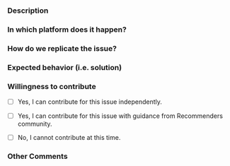### Description
<!--- Describe your issue/bug/request in detail -->


### In which platform does it happen?
<!--- Describe the platform where the issue is happening (use a list if needed) -->
<!--- For example: -->
<!--- * Azure Data Science Virtual Machine. -->
<!--- * Azure Databricks.  -->
<!--- * Other platforms.  -->


### How do we replicate the issue?
<!--- Please be specific as possible (use a list if needed). -->
<!--- For example: -->
<!--- * Create a conda environment for pyspark -->
<!--- * Run unit test `test_sar_pyspark.py` with `pytest -m 'spark'` -->
<!--- * ... -->


### Expected behavior (i.e. solution)
<!--- For example:  -->
<!--- * The tests for SAR PySpark should pass successfully. -->

### Willingness to contribute
- [ ] Yes, I can contribute for this issue independently.
- [ ] Yes, I can contribute for this issue with guidance from Recommenders community.
- [ ] No, I cannot contribute at this time.


### Other Comments
